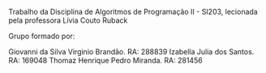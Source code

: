 Trabalho da Disciplina de Algoritmos de Programação II - SI203, lecionada pela professora Lívia Couto Ruback

Grupo formado por:

Giovanni da Silva Virginio Brandão. RA: 288839
Izabella Julia dos Santos. RA: 169048
Thomaz Henrique Pedro Miranda. RA: 281456